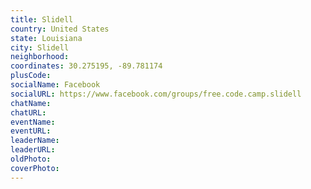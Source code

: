 ```yaml
---
title: Slidell
country: United States
state: Louisiana
city: Slidell
neighborhood: 
coordinates: 30.275195, -89.781174
plusCode:
socialName: Facebook
socialURL: https://www.facebook.com/groups/free.code.camp.slidell
chatName:
chatURL:
eventName:
eventURL:
leaderName:
leaderURL:
oldPhoto: 
coverPhoto:
---
```

